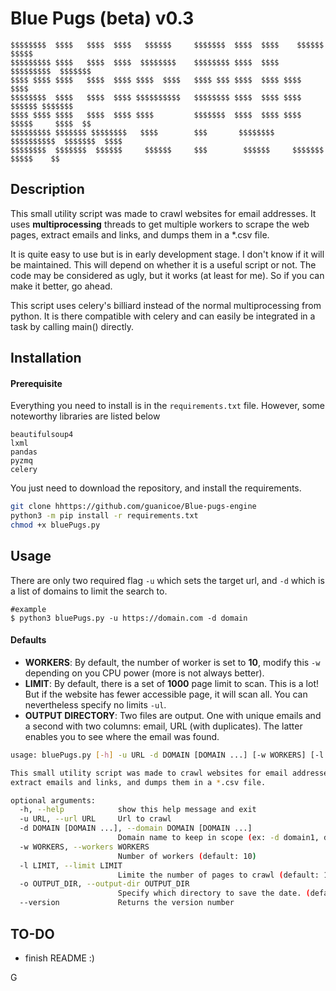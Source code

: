 # Blue Pugs (beta) v0.3

```
$$$$$$$$  $$$$   $$$$  $$$$   $$$$$$     $$$$$$$  $$$$  $$$$    $$$$$$    $$$$$
$$$$$$$$$ $$$$   $$$$  $$$$  $$$$$$$$    $$$$$$$$ $$$$  $$$$  $$$$$$$$$  $$$$$$$
$$$$ $$$$ $$$$   $$$$  $$$$ $$$$  $$$$   $$$$ $$$ $$$$  $$$$ $$$$       $$$$
$$$$$$$$  $$$$   $$$$  $$$$ $$$$$$$$$$   $$$$$$$$ $$$$  $$$$ $$$$ $$$$$$ $$$$$$$
$$$$ $$$$ $$$$   $$$$  $$$$ $$$$         $$$$$$$  $$$$  $$$$ $$$$  $$$$$     $$$$  $$
$$$$$$$$$ $$$$$$$ $$$$$$$$   $$$$        $$$       $$$$$$$$  $$$$$$$$$$  $$$$$$$  $$$$
$$$$$$$$  $$$$$$$  $$$$$$     $$$$$$     $$$        $$$$$$     $$$$$$$    $$$$$    $$
```

## Description

This small utility script was made to crawl websites for email addresses. It uses **multiprocessing** threads to get multiple workers to scrape the web pages, extract emails and links, and dumps them in a *.csv file.

It is quite easy to use but is in early development stage. I don't know if it will be maintained. This will depend on whether it is a useful script or not.  The code may be considered as ugly, but it works (at least for me). So if you can make it better, go ahead.

This script uses celery's billiard instead of the normal multiprocessing from python. It is there compatible with celery and can easily be integrated in a task by calling main() directly.

## Installation

#### Prerequisite

Everything you need to install is in the `requirements.txt` file. However, some noteworthy libraries are listed below

```
beautifulsoup4
lxml
pandas
pyzmq
celery
```

You just need to download the repository, and install the requirements.

```sh
git clone hhttps://github.com/guanicoe/Blue-pugs-engine
python3 -m pip install -r requirements.txt
chmod +x bluePugs.py
```

## Usage

There are only two required flag `-u` which sets the target url, and `-d` which is a list of domains to limit the search to.

```
#example
$ python3 bluePugs.py -u https://domain.com -d domain
```


#### Defaults

- **WORKERS**: By default, the number of worker is set to **10**, modify this `-w` depending on you CPU power (more is not always better).
- **LIMIT**: By default, there is a set of **1000** page limit to scan. This is a lot! But if the website has fewer accessible page, it will scan all. You can nevertheless specify no limits `-ul`.
- **OUTPUT DIRECTORY**: Two files are output. One with unique emails and a second with two columns: email, URL (with duplicates). The latter enables you to see where the email was found.




```sh
usage: bluePugs.py [-h] -u URL -d DOMAIN [DOMAIN ...] [-w WORKERS] [-l LIMIT] [-o OUTPUT_DIR] [--version]

This small utility script was made to crawl websites for email addresses. It uses multiprocessing threads to get multiple workers to scrape the web pages,
extract emails and links, and dumps them in a *.csv file.

optional arguments:
  -h, --help            show this help message and exit
  -u URL, --url URL     Url to crawl
  -d DOMAIN [DOMAIN ...], --domain DOMAIN [DOMAIN ...]
                        Domain name to keep in scope (ex: -d domain1, domain2). The first domain will be used as name for output.
  -w WORKERS, --workers WORKERS
                        Number of workers (default: 10)
  -l LIMIT, --limit LIMIT
                        Limite the number of pages to crawl (default: 1000)
  -o OUTPUT_DIR, --output-dir OUTPUT_DIR
                        Specify which directory to save the date. (default is URL)
  --version             Returns the version number

```

## TO-DO

- finish README :)





G
